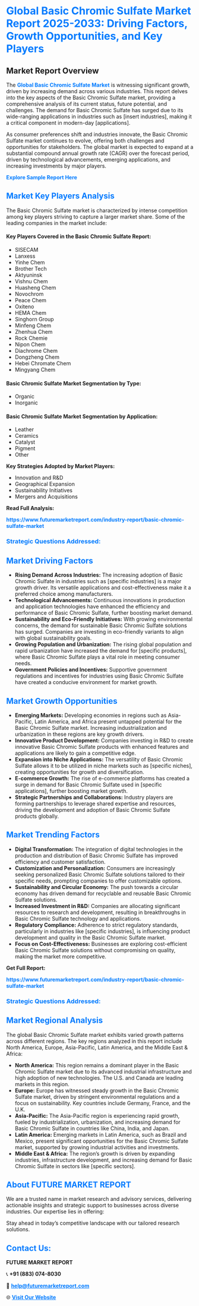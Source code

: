 <h1 style="color: #007BFF;">Global Basic Chromic Sulfate Market Report 2025-2033: Driving Factors, Growth Opportunities, and Key Players</h1>

<section id="overview">
<h2>Market Report Overview</h2>
<p>The <a href="https://www.futuremarketreport.com/industry-report/basic-chromic-sulfate-market" style="color: #007BFF; text-decoration: none;"><strong>Global Basic Chromic Sulfate Market</strong></a> is witnessing significant growth, driven by increasing demand across various industries. This report delves into the key aspects of the Basic Chromic Sulfate market, providing a comprehensive analysis of its current status, future potential, and challenges. The demand for Basic Chromic Sulfate has surged due to its wide-ranging applications in industries such as [insert industries], making it a critical component in modern-day [applications].</p>
<p>As consumer preferences shift and industries innovate, the Basic Chromic Sulfate market continues to evolve, offering both challenges and opportunities for stakeholders. The global market is expected to expand at a substantial compound annual growth rate (CAGR) over the forecast period, driven by technological advancements, emerging applications, and increasing investments by major players.</p>
</section>

<section id="overview">
<p><a href="https://www.futuremarketreport.com/request-sample/reportId=61045" style="color: #007BFF; text-decoration: none;"><strong>Explore Sample Report Here</strong></a></p>
</section>

<section id="key-players">
<h2 style="color: #007BFF;">Market Key Players Analysis</h2>
<p>The Basic Chromic Sulfate market is characterized by intense competition among key players striving to capture a larger market share. Some of the leading companies in the market include:</p>
<h4>Key Players Covered in the Basic Chromic Sulfate Report:</h4>
<ul><li>SISECAM</li><li>Lanxess</li><li>Yinhe Chem</li><li>Brother Tech</li><li>Aktyuninsk</li><li>Vishnu Chem</li><li>Huasheng Chem</li><li>Novochrom</li><li>Peace Chem</li><li>Oxiteno</li><li>HEMA Chem</li><li>Singhorn Group</li><li>Minfeng Chem</li><li>Zhenhua Chem</li><li>Rock Chemie</li><li>Nipon Chem</li><li>Diachrome Chem</li><li>Dongzheng Chem</li><li>Hebei Chromate Chem</li><li>Mingyang Chem</li></ul>
<h4>Basic Chromic Sulfate Market Segmentation by Type:</h4>
<ul><li>Organic</li><li>Inorganic</li></ul>

<h4>Basic Chromic Sulfate Market Segmentation by Application:</h4>
<ul><li>Leather</li><li>Ceramics</li><li>Catalyst</li><li>Pigment</li><li>Other</li></ul>
<p><strong>Key Strategies Adopted by Market Players:</strong></p>
<ul>
<li>Innovation and R&D</li>
<li>Geographical Expansion</li>
<li>Sustainability Initiatives</li>
<li>Mergers and Acquisitions</li>
</ul>
</section>

<section>
<p><strong>Read Full Analysis: </strong></p><a href="https://www.futuremarketreport.com/industry-report/basic-chromic-sulfate-market" style="color: #007BFF; text-decoration: none;"><strong>https://www.futuremarketreport.com/industry-report/basic-chromic-sulfate-market</strong></a>
<h3 style="color: #007BFF;">Strategic Questions Addressed:</h3>
</section>

<section id="driving-factors">
<h2 style="color: #007BFF;">Market Driving Factors</h2>
<ul>
<li><strong>Rising Demand Across Industries:</strong> The increasing adoption of Basic Chromic Sulfate in industries such as [specific industries] is a major growth driver. Its versatile applications and cost-effectiveness make it a preferred choice among manufacturers.</li>
<li><strong>Technological Advancements:</strong> Continuous innovations in production and application technologies have enhanced the efficiency and performance of Basic Chromic Sulfate, further boosting market demand.</li>
<li><strong>Sustainability and Eco-Friendly Initiatives:</strong> With growing environmental concerns, the demand for sustainable Basic Chromic Sulfate solutions has surged. Companies are investing in eco-friendly variants to align with global sustainability goals.</li>
<li><strong>Growing Population and Urbanization:</strong> The rising global population and rapid urbanization have increased the demand for [specific products], where Basic Chromic Sulfate plays a vital role in meeting consumer needs.</li>
<li><strong>Government Policies and Incentives:</strong> Supportive government regulations and incentives for industries using Basic Chromic Sulfate have created a conducive environment for market growth.</li>
</ul>
</section>

<section id="growth-opportunities">
<h2 style="color: #007BFF;">Market Growth Opportunities</h2>
<ul>
<li><strong>Emerging Markets:</strong> Developing economies in regions such as Asia-Pacific, Latin America, and Africa present untapped potential for the Basic Chromic Sulfate market. Increasing industrialization and urbanization in these regions are key growth drivers.</li>
<li><strong>Innovative Product Development:</strong> Companies investing in R&D to create innovative Basic Chromic Sulfate products with enhanced features and applications are likely to gain a competitive edge.</li>
<li><strong>Expansion into Niche Applications:</strong> The versatility of Basic Chromic Sulfate allows it to be utilized in niche markets such as [specific niches], creating opportunities for growth and diversification.</li>
<li><strong>E-commerce Growth:</strong> The rise of e-commerce platforms has created a surge in demand for Basic Chromic Sulfate used in [specific applications], further boosting market growth.</li>
<li><strong>Strategic Partnerships and Collaborations:</strong> Industry players are forming partnerships to leverage shared expertise and resources, driving the development and adoption of Basic Chromic Sulfate products globally.</li>
</ul>
</section>

<section id="trending-factors">
<h2 style="color: #007BFF;">Market Trending Factors</h2>
<ul>
<li><strong>Digital Transformation:</strong> The integration of digital technologies in the production and distribution of Basic Chromic Sulfate has improved efficiency and customer satisfaction.</li>
<li><strong>Customization and Personalization:</strong> Consumers are increasingly seeking personalized Basic Chromic Sulfate solutions tailored to their specific needs, prompting companies to offer customizable options.</li>
<li><strong>Sustainability and Circular Economy:</strong> The push towards a circular economy has driven demand for recyclable and reusable Basic Chromic Sulfate solutions.</li>
<li><strong>Increased Investment in R&D:</strong> Companies are allocating significant resources to research and development, resulting in breakthroughs in Basic Chromic Sulfate technology and applications.</li>
<li><strong>Regulatory Compliance:</strong> Adherence to strict regulatory standards, particularly in industries like [specific industries], is influencing product development and quality in the Basic Chromic Sulfate market.</li>
<li><strong>Focus on Cost-Effectiveness:</strong> Businesses are exploring cost-efficient Basic Chromic Sulfate solutions without compromising on quality, making the market more competitive.</li>
</ul>
</section>

<section>
<p><strong>Get Full Report: </strong></p><a href="https://www.futuremarketreport.com/industry-report/basic-chromic-sulfate-market" style="color: #007BFF; text-decoration: none;"><strong>https://www.futuremarketreport.com/industry-report/basic-chromic-sulfate-market</strong></a>
<h3 style="color: #007BFF;">Strategic Questions Addressed:</h3>
</section>


<section id="regional-analysis">
<h2 style="color: #007BFF;">Market Regional Analysis</h2>
<p>The global Basic Chromic Sulfate market exhibits varied growth patterns across different regions. The key regions analyzed in this report include North America, Europe, Asia-Pacific, Latin America, and the Middle East & Africa:</p>
<ul>
<li><strong>North America:</strong> This region remains a dominant player in the Basic Chromic Sulfate market due to its advanced industrial infrastructure and high adoption of new technologies. The U.S. and Canada are leading markets in this region.</li>
<li><strong>Europe:</strong> Europe has witnessed steady growth in the Basic Chromic Sulfate market, driven by stringent environmental regulations and a focus on sustainability. Key countries include Germany, France, and the U.K.</li>
<li><strong>Asia-Pacific:</strong> The Asia-Pacific region is experiencing rapid growth, fueled by industrialization, urbanization, and increasing demand for Basic Chromic Sulfate in countries like China, India, and Japan.</li>
<li><strong>Latin America:</strong> Emerging markets in Latin America, such as Brazil and Mexico, present significant opportunities for the Basic Chromic Sulfate market, supported by growing industrial activities and investments.</li>
<li><strong>Middle East & Africa:</strong> The region’s growth is driven by expanding industries, infrastructure development, and increasing demand for Basic Chromic Sulfate in sectors like [specific sectors].</li>
</ul>
</section>

<footer>
<h2 style="color: #007BFF;">About FUTURE MARKET REPORT</h2>
<p>We are a trusted name in market research and advisory services, delivering actionable insights and strategic support to businesses across diverse industries. Our expertise lies in offering:</p>

<p>Stay ahead in today’s competitive landscape with our tailored research solutions.</p>

<h2 style="color: #007BFF;">Contact Us:</h2>
<p><strong>FUTURE MARKET REPORT</strong></p>
<p>📞 <strong>+91 (883) 074-8030</strong></p>
<p>📧 <strong><a href="mailto:help@futuremarketreport.com" style="color: #007BFF;">help@futuremarketreport.com</a></strong></p>
<p>🌐 <strong><a href="https://www.futuremarketreport.com/" style="color: #007BFF;">Visit Our Website</a></strong></p>
</footer>